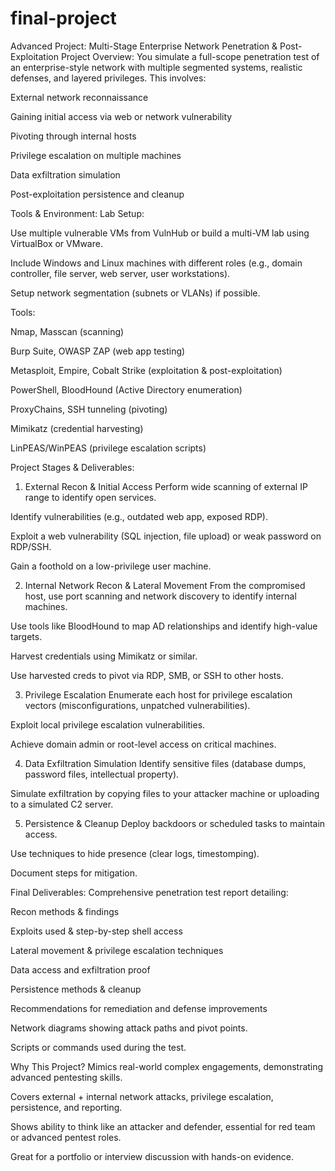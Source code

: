 # final-project

Advanced Project: Multi-Stage Enterprise Network Penetration & Post-Exploitation
Project Overview:
You simulate a full-scope penetration test of an enterprise-style network with multiple segmented systems, realistic defenses, and layered privileges. This involves:

External network reconnaissance

Gaining initial access via web or network vulnerability

Pivoting through internal hosts

Privilege escalation on multiple machines

Data exfiltration simulation

Post-exploitation persistence and cleanup

Tools & Environment:
Lab Setup:

Use multiple vulnerable VMs from VulnHub or build a multi-VM lab using VirtualBox or VMware.

Include Windows and Linux machines with different roles (e.g., domain controller, file server, web server, user workstations).

Setup network segmentation (subnets or VLANs) if possible.

Tools:

Nmap, Masscan (scanning)

Burp Suite, OWASP ZAP (web app testing)

Metasploit, Empire, Cobalt Strike (exploitation & post-exploitation)

PowerShell, BloodHound (Active Directory enumeration)

ProxyChains, SSH tunneling (pivoting)

Mimikatz (credential harvesting)

LinPEAS/WinPEAS (privilege escalation scripts)

Project Stages & Deliverables:
1. External Recon & Initial Access
Perform wide scanning of external IP range to identify open services.

Identify vulnerabilities (e.g., outdated web app, exposed RDP).

Exploit a web vulnerability (SQL injection, file upload) or weak password on RDP/SSH.

Gain a foothold on a low-privilege user machine.

2. Internal Network Recon & Lateral Movement
From the compromised host, use port scanning and network discovery to identify internal machines.

Use tools like BloodHound to map AD relationships and identify high-value targets.

Harvest credentials using Mimikatz or similar.

Use harvested creds to pivot via RDP, SMB, or SSH to other hosts.

3. Privilege Escalation
Enumerate each host for privilege escalation vectors (misconfigurations, unpatched vulnerabilities).

Exploit local privilege escalation vulnerabilities.

Achieve domain admin or root-level access on critical machines.

4. Data Exfiltration Simulation
Identify sensitive files (database dumps, password files, intellectual property).

Simulate exfiltration by copying files to your attacker machine or uploading to a simulated C2 server.

5. Persistence & Cleanup
Deploy backdoors or scheduled tasks to maintain access.

Use techniques to hide presence (clear logs, timestomping).

Document steps for mitigation.

Final Deliverables:
Comprehensive penetration test report detailing:

Recon methods & findings

Exploits used & step-by-step shell access

Lateral movement & privilege escalation techniques

Data access and exfiltration proof

Persistence methods & cleanup

Recommendations for remediation and defense improvements

Network diagrams showing attack paths and pivot points.

Scripts or commands used during the test.

Why This Project?
Mimics real-world complex engagements, demonstrating advanced pentesting skills.

Covers external + internal network attacks, privilege escalation, persistence, and reporting.

Shows ability to think like an attacker and defender, essential for red team or advanced pentest roles.

Great for a portfolio or interview discussion with hands-on evidence.

